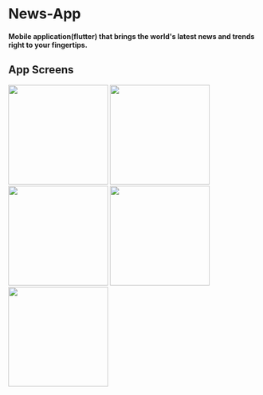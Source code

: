 # News-App

#### Mobile application(flutter) that brings the world's latest news and trends right to your fingertips.


## App Screens
<div>
  <img src="https://github.com/AhmedKamalElreidi/insights_news/assets/107802782/f7c2c6fd-133a-41f6-9226-3d22f28f5b84" width="200" >
  <img src="https://github.com/AhmedKamalElreidi/insights_news/assets/107802782/248e5ad2-04c2-486d-881f-b40779800b65" width="200" >
  <img src="https://github.com/AhmedKamalElreidi/insights_news/assets/107802782/bc7b4fec-7a84-42e4-9a19-4b4d1d01863e" width="200" >
  <img src="https://github.com/AhmedKamalElreidi/insights_news/assets/107802782/94b9301e-141d-485f-bb09-4696e1f547d5" width="200" >
  <img src="https://github.com/AhmedKamalElreidi/insights_news/assets/107802782/8cc6dbdf-8f01-4dbf-90ab-d03d836863d7" width="200" >
</div>

